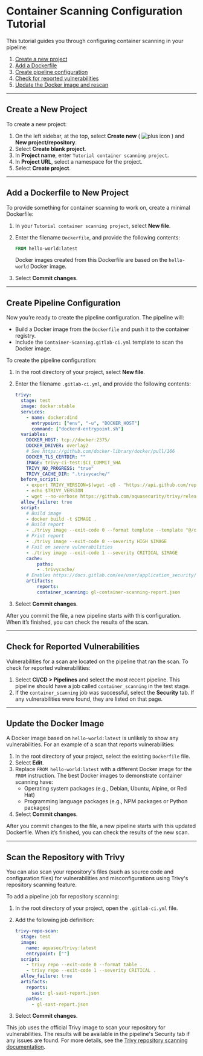 # Container Scanning Configuration Tutorial

This tutorial guides you through configuring container scanning in your pipeline:

1. [Create a new project](#create-a-new-project)
2. [Add a Dockerfile](#add-a-dockerfile-to-new-project)
3. [Create pipeline configuration](#create-pipeline-configuration)
4. [Check for reported vulnerabilities](#check-for-reported-vulnerabilities)
5. [Update the Docker image and rescan](#update-the-docker-image)

---

## Create a New Project

To create a new project:

1. On the left sidebar, at the top, select **Create new** ( ![plus icon]( ) ) and **New project/repository**.
2. Select **Create blank project**.
3. In **Project name**, enter `Tutorial container scanning project`.
4. In **Project URL**, select a namespace for the project.
5. Select **Create project**.

---

## Add a Dockerfile to New Project

To provide something for container scanning to work on, create a minimal Dockerfile:

1. In your `Tutorial container scanning project`, select **New file**.
2. Enter the filename `Dockerfile`, and provide the following contents:

    ```dockerfile
    FROM hello-world:latest
    ```

    Docker images created from this Dockerfile are based on the `hello-world` Docker image.

3. Select **Commit changes**.

---

## Create Pipeline Configuration

Now you’re ready to create the pipeline configuration. The pipeline will:

- Build a Docker image from the `Dockerfile` and push it to the container registry.
- Include the `Container-Scanning.gitlab-ci.yml` template to scan the Docker image.

To create the pipeline configuration:

1. In the root directory of your project, select **New file**.
2. Enter the filename `.gitlab-ci.yml`, and provide the following contents:

    ```yaml
    trivy:
      stage: test
      image: docker:stable
      services:
        - name: docker:dind
          entrypoint: ["env", "-u", "DOCKER_HOST"]
          command: ["dockerd-entrypoint.sh"]
      variables:
        DOCKER_HOST: tcp://docker:2375/
        DOCKER_DRIVER: overlay2
        # See https://github.com/docker-library/docker/pull/166
        DOCKER_TLS_CERTDIR: ""
        IMAGE: trivy-ci-test:$CI_COMMIT_SHA
        TRIVY_NO_PROGRESS: "true"
        TRIVY_CACHE_DIR: ".trivycache/"
      before_script:
        - export TRIVY_VERSION=$(wget -qO - "https://api.github.com/repos/aquasecurity/trivy/releases/latest" | grep '"tag_name":' | sed -E 's/.*"v([^"]+)".*/\1/')
        - echo $TRIVY_VERSION
        - wget --no-verbose https://github.com/aquasecurity/trivy/releases/download/v${TRIVY_VERSION}/trivy_${TRIVY_VERSION}_Linux-64bit.tar.gz -O - | tar -zxvf -
      allow_failure: true
      script:
        # Build image
        - docker build -t $IMAGE .
        # Build report
        - ./trivy image --exit-code 0 --format template --template "@/contrib/gitlab.tpl" -o gl-container-scanning-report.json $IMAGE
        # Print report
        - ./trivy image --exit-code 0 --severity HIGH $IMAGE
        # Fail on severe vulnerabilities
        - ./trivy image --exit-code 1 --severity CRITICAL $IMAGE
        cache:
            paths:
            - .trivycache/
        # Enables https://docs.gitlab.com/ee/user/application_security/container_scanning/ (Container Scanning report is available on GitLab Ultimate)
        artifacts:
            reports:
            container_scanning: gl-container-scanning-report.json
    ```

3. Select **Commit changes**.

After you commit the file, a new pipeline starts with this configuration. When it’s finished, you can check the results of the scan.

---

## Check for Reported Vulnerabilities

Vulnerabilities for a scan are located on the pipeline that ran the scan. To check for reported vulnerabilities:

1. Select **CI/CD > Pipelines** and select the most recent pipeline. This pipeline should have a job called `container_scanning` in the test stage.
2. If the `container_scanning` job was successful, select the **Security** tab. If any vulnerabilities were found, they are listed on that page.

---

## Update the Docker Image

A Docker image based on `hello-world:latest` is unlikely to show any vulnerabilities. For an example of a scan that reports vulnerabilities:

1. In the root directory of your project, select the existing `Dockerfile` file.
2. Select **Edit**.
3. Replace `FROM hello-world:latest` with a different Docker image for the `FROM` instruction. The best Docker images to demonstrate container scanning have:
    - Operating system packages (e.g., Debian, Ubuntu, Alpine, or Red Hat)
    - Programming language packages (e.g., NPM packages or Python packages)
4. Select **Commit changes**.

After you commit changes to the file, a new pipeline starts with this updated Dockerfile. When it’s finished, you can check the results of the new scan.

---

## Scan the Repository with Trivy

You can also scan your repository's files (such as source code and configuration files) for vulnerabilities and misconfigurations using Trivy's repository scanning feature.

To add a pipeline job for repository scanning:

1. In the root directory of your project, open the `.gitlab-ci.yml` file.
2. Add the following job definition:

    ```yaml
    trivy-repo-scan:
      stage: test
      image:
        name: aquasec/trivy:latest
        entrypoint: [""]
      script:
        - trivy repo --exit-code 0 --format table .
        - trivy repo --exit-code 1 --severity CRITICAL .
      allow_failure: true
      artifacts:
        reports:
          sast: gl-sast-report.json
        paths:
          - gl-sast-report.json
    ```

3. Select **Commit changes**.

This job uses the official Trivy image to scan your repository for vulnerabilities. The results will be available in the pipeline's Security tab if any issues are found. For more details, see the [Trivy repository scanning documentation](https://trivy.dev/v0.64/docs/target/repository/).
